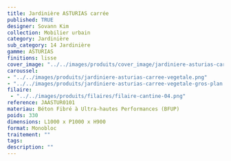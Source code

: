 ```yaml
---
title: Jardinière ASTURIAS carrée 
published: TRUE
designer: Sovann Kim
collection: Mobilier urbain
category: Jardinière
sub_category: 14 Jardinière
gamme: ASTURIAS
finitions: lisse
cover_image: "../../images/produits/cover_image/jardiniere-asturias-carree-lisse.jpg"
caroussel: 
- "../../images/produits/jardiniere-asturias-carree-vegetale.png"
- "../../images/produits/jardiniere-asturias-carree-vegetale-gros-plan.jpg"
filaire: 
 - "../../images/produits/filaires/filaire-cantine-04.png"
reference: JAASTUR0101
materiau: Béton Fibré à Ultra-hautes Performances (BFUP)
poids: 330
dimensions: L1000 x P1000 x H900 
format: Monobloc
traitement: ""
tags: 
description: ""
---
```

